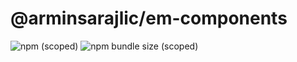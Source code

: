 # @arminsarajlic/em-components

![npm (scoped)](https://img.shields.io/npm/v/@arminsarajlic/em-components)
![npm bundle size (scoped)](https://img.shields.io/bundlephobia/min/@arminsarajlic/em-components)
